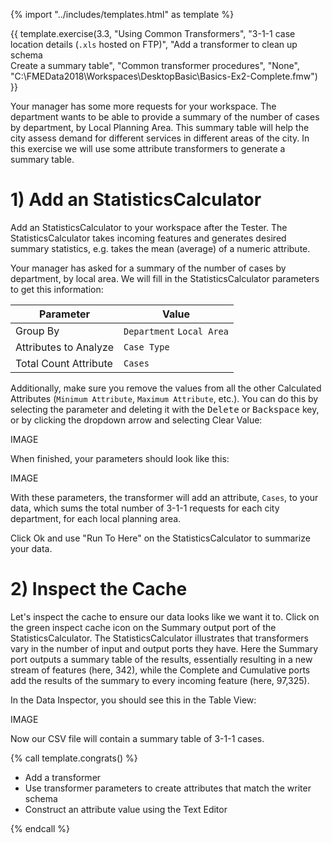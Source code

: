 <!-- With common transformers: Attributes, Calculations, Filtering, Joining, Spatial -->

{% import "../includes/templates.html" as template %}

{{ template.exercise(3.3,
               "Using Common Transformers",
               "3-1-1 case location details (`.xls` hosted on FTP)",
               "Add a transformer to clean up schema<br>Create a summary table",
               "Common transformer procedures",
               "None",
               "C:\FMEData2018\Workspaces\DesktopBasic\Basics-Ex2-Complete.fmw")
}}

Your manager has some more requests for your workspace. The department wants to be able to provide a summary of the number of cases by department, by Local Planning Area. This summary table will help the city assess demand for different services in different areas of the city. In this exercise we will use some attribute transformers to generate a summary table.

# 1) Add an StatisticsCalculator

Add an StatisticsCalculator to your workspace after the Tester. The StatisticsCalculator takes incoming features and generates desired summary statistics, e.g. takes the mean (average) of a numeric attribute.

Your manager has asked for a summary of the number of cases by department, by local area. We will fill in the StatisticsCalculator parameters to get this information:

|Parameter|Value|
|-|-|
|Group By|`Department` `Local Area`|
|Attributes to Analyze|`Case Type`|
|Total Count Attribute|`Cases`|

Additionally, make sure you remove the values from all the other Calculated Attributes (`Minimum Attribute`, `Maximum Attribute`, etc.). You can do this by selecting the parameter and deleting it with the <kbd>Delete</kbd> or <kbd>Backspace</kbd> key, or by clicking the dropdown arrow and selecting Clear Value:

IMAGE

When finished, your parameters should look like this:

IMAGE

With these parameters, the transformer will add an attribute, `Cases`, to your data, which sums the total number of 3-1-1 requests for each city department, for each local planning area.

Click Ok and use "Run To Here" on the StatisticsCalculator to summarize your data.

# 2) Inspect the Cache

Let's inspect the cache to ensure our data looks like we want it to. Click on the green inspect cache icon on the Summary output port of the StatisticsCalculator. The StatisticsCalculator illustrates that transformers vary in the number of input and output ports they have. Here the Summary port outputs a summary table of the results, essentially resulting in a new stream of features (here, 342), while the Complete and Cumulative ports add the results of the summary to every incoming feature (here, 97,325).

In the Data Inspector, you should see this in the Table View:

IMAGE

Now our CSV file will contain a summary table of 3-1-1 cases.

{% call template.congrats() %}

<ul>
  <li>Add a transformer</li>
  <li>Use transformer parameters to create attributes that match the writer schema</li>
  <li>Construct an attribute value using the Text Editor</li>
</ul>

{% endcall %}
